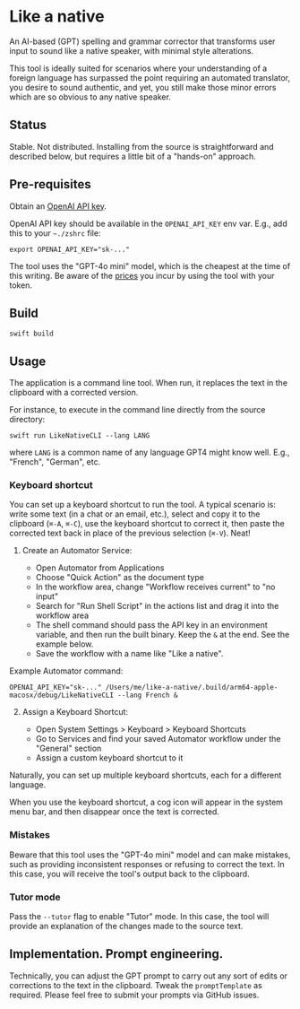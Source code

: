 # Like a native

An AI-based (GPT) spelling and grammar corrector that transforms user input to sound
like a native speaker, with minimal style alterations.

This tool is ideally suited for scenarios where your understanding of a foreign
language has surpassed the point requiring an automated translator, you desire
to sound authentic, and yet, you still make those minor errors which are so
obvious to any native speaker.

## Status

Stable. Not distributed. Installing from the source is straightforward and
described below, but requires a little bit of a "hands-on" approach.

## Pre-requisites

Obtain an [OpenAI API key](https://platform.openai.com/account/api-keys).

OpenAI API key should be available in the `OPENAI_API_KEY` env var. E.g., add
this to your `~./zshrc` file:

    export OPENAI_API_KEY="sk-..."

The tool uses the "GPT-4o mini" model, which is the cheapest at the time of
this writing. Be aware of the [prices](https://openai.com/api/pricing/) you
incur by using the tool with your token.

## Build

    swift build

## Usage

The application is a command line tool. When run, it replaces the text in the
clipboard with a corrected version.

For instance, to execute in the command line directly from the source directory:

    swift run LikeNativeCLI --lang LANG

where `LANG` is a common name of any language GPT4 might know well. E.g.,
"French", "German", etc.

### Keyboard shortcut

You can set up a keyboard shortcut to run the tool. A typical scenario is:
write some text (in a chat or an email, etc.), select and copy it to the
clipboard (`⌘-A`, `⌘-C`), use the keyboard shortcut to correct it, then paste
the corrected text back in place of the previous selection (`⌘-V`). Neat!

1. Create an Automator Service:

   - Open Automator from Applications
   - Choose "Quick Action" as the document type
   - In the workflow area, change "Workflow receives current" to "no input"
   - Search for "Run Shell Script" in the actions list and drag it into the
     workflow area
   - The shell command should pass the API key in an environment variable, and
     then run the built binary. Keep the `&` at the end. See the example below.
   - Save the workflow with a name like "Like a native".

Example Automator command:

    OPENAI_API_KEY="sk-..." /Users/me/like-a-native/.build/arm64-apple-macosx/debug/LikeNativeCLI --lang French &

2. Assign a Keyboard Shortcut:

   - Open System Settings > Keyboard > Keyboard Shortcuts
   - Go to Services and find your saved Automator workflow under the "General"
     section
   - Assign a custom keyboard shortcut to it

Naturally, you can set up multiple keyboard shortcuts, each for a different language.

When you use the keyboard shortcut, a cog icon will appear in the system menu
bar, and then disappear once the text is corrected.

### Mistakes

Beware that this tool uses the "GPT-4o mini" model and can make mistakes, such
as providing inconsistent responses or refusing to correct the text. In this
case, you will receive the tool's output back to the clipboard.

### Tutor mode

Pass the `--tutor` flag to enable "Tutor" mode. In this case, the tool will
provide an explanation of the changes made to the source text.

## Implementation. Prompt engineering.

Technically, you can adjust the GPT prompt to carry out any sort of edits or
corrections to the text in the clipboard. Tweak the `promptTemplate` as
required. Please feel free to submit your prompts via GitHub issues.
